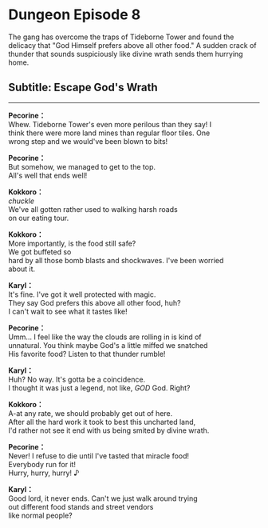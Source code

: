 # Dungeon Episode 8
The gang has overcome the traps of Tideborne Tower and found the delicacy that \"God Himself prefers above all other food.\" A sudden crack of thunder that sounds suspiciously like divine wrath sends them hurrying home.
  
## Subtitle: Escape God's Wrath
  

---  
  
**Pecorine：**  
Whew. Tideborne Tower's even more perilous than they say! I  
think there were more land mines than regular floor tiles. One  
wrong step and we would've been blown to bits!  
  
**Pecorine：**  
But somehow, we managed to get to the top.  
All's well that ends well!  
  
**Kokkoro：**  
*chuckle*  
We've all gotten rather used to walking harsh roads  
on our eating tour.  
  
**Kokkoro：**  
More importantly, is the food still safe?  
We got buffeted so  
hard by all those bomb blasts and shockwaves. I've been worried  
about it.  
  
**Karyl：**  
It's fine. I've got it well protected with magic.  
They say God prefers this above all other food, huh?  
I can't wait to see what it tastes like!  
  
**Pecorine：**  
Umm... I feel like the way the clouds are rolling in is kind of  
unnatural. You think maybe God's a little miffed we snatched  
His favorite food? Listen to that thunder rumble!  
  
**Karyl：**  
Huh? No way. It's gotta be a coincidence.  
I thought it was just a legend, not like, *GOD* God. Right?  
  
**Kokkoro：**  
A-at any rate, we should probably get out of here.  
After all the hard work it took to best this uncharted land,  
I'd rather not see it end with us being smited by divine wrath.  
  
**Pecorine：**  
Never! I refuse to die until I've tasted that miracle food!  
Everybody run for it!  
Hurry, hurry, hurry! ♪  
  
**Karyl：**  
Good lord, it never ends. Can't we just walk around trying  
out different food stands and street vendors  
like normal people?  
